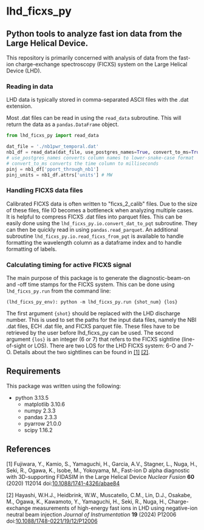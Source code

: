 # lhd_ficxs_py
## Python tools to analyze fast ion data from the Large Helical Device.

This repository is primarily concerned with analysis of data from the fast-ion charge-exchange spectroscopy (FICXS) system on the Large Helical Device (LHD).

### Reading in data
LHD data is typically stored in comma-separated ASCII files with the .dat extension.

Most .dat files can be read in using the `read_data` subroutine. This will return the data as a `pandas.DataFrame` object.
```python
from lhd_ficxs_py import read_data

dat_file = './nb1pwr_temporal.dat'
nb1_df = read_data(dat_file, use_postgres_names=True, convert_to_ms=True)
# use_postgres_names converts column names to lower-snake-case format
# convert_to_ms converts the time column to milliseconds
pinj = nb1_df['pport_through_nb1']
pinj_units = nb1_df.attrs['units'] # MW
```

### Handling FICXS data files
Calibrated FICXS data is often written to "ficxs_2_calib" files. Due to the size of these files, file IO becomes a bottleneck when analyzing multiple cases. It is helpful to compress FICXS .dat files into parquet files. This can be easily done using the `lhd_ficxs_py.io.convert_dat_to_pqt` subroutine. They can then be quickly read in using `pandas.read_parquet`. An additional subroutine `lhd_ficxs_py.io.read_ficxs_from_pqt` is available to handle formatting the wavelength column as a dataframe index and to handle formatting of labels.

### Calculating timing for active FICXS signal
The main purpose of this package is to generate the diagnostic-beam-on and -off time stamps for the FICXS system. This can be done using `lhd_ficxs_py.run` from the command line:
```
(lhd_ficxs_py_env): python -m lhd_ficxs_py.run {shot_num} {los}
```
The first argument `{shot}` should be replaced with the LHD discharge number. This is used to set the paths for the input data files, namely the NBI .dat files, ECH .dat file, and FICXS parquet file. These files have to be retrieved by the user before lhd_ficxs_py can be used. The second argument `{los}` is an integer (6 or 7) that refers to the FICXS sightline (line-of-sight or LOS). There are two LOS for the LHD FICXS system: 6-O and 7-O. Details about the two sightlines can be found in [[1]](#1) [[2]](#2).

## Requirements
This package was written using the following:
- python 3.13.5
    - matplotlib 3.10.6
    - numpy 2.3.3
    - pandas 2.3.3
    - pyarrow 21.0.0
    - scipy 1.16.2

## References
<a id="1">[1]</a> Fujiwara, Y., Kamio, S., Yamaguchi, H., Garcia, A.V., Stagner, L., Nuga, H., Seki, R., Ogawa, K., Isobe, M., Yokoyama, M., Fast-ion D alpha diagnostic with 3D-supporting FIDASIM in the Large Helical Device *Nuclear Fusion* **60** (2020) 112014 doi:[10.1088/1741-4326/abae84](https://doi.org/10.1088/1741-4326/abae84)

<a id="2">[2]</a> Hayashi, W.H.J., Heidbrink, W.W., Muscatello, C.M., Lin, D.J., Osakabe, M., Ogawa, K., Kawamoto, Y., Yamaguchi, H., Seki, R., Nuga, H., Charge-exchange measurements of high-energy fast ions in LHD using negative-ion neutral beam injection *Journal of Instrumentation* **19** (2024) P12006 doi:[10.1088/1748-0221/19/12/P12006](https://doi.org/10.1088/1748-0221/19/12/P12006)